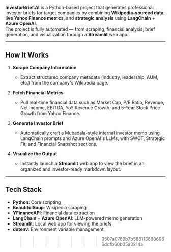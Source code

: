 **InvestorBrief.AI** is a Python-based project that generates professional investor briefs for target companies by combining **Wikipedia-sourced data**, **live Yahoo Finance metrics**, and **strategic analysis** using **LangChain** + **Azure OpenAI**.  
The project is fully automated — from scraping, financial analysis, brief generation, and visualization through a **Streamlit** web app.

---

## How It Works

1. **Scrape Company Information**

   - Extract structured company metadata (industry, leadership, AUM, etc.) from the company's Wikipedia page.

2. **Fetch Financial Metrics**

   - Pull real-time financial data such as Market Cap, P/E Ratio, Revenue, Net Income, EBITDA, YoY Revenue Growth, and 5-Year Stock Price Growth from Yahoo Finance.

3. **Generate Investor Brief**

   - Automatically craft a Mubadala-style internal investor memo using LangChain prompts and Azure OpenAI's LLMs, with SWOT, Strategic Fit, and Financial Snapshot sections.

4. **Visualize the Output**
   - Instantly launch a **Streamlit** web app to view the brief in an organized and investor-ready markdown layout.

---

## Tech Stack

- **Python**: Core scripting
- **BeautifulSoup**: Wikipedia scraping
- **YFinanceAPI**: Financial data extraction
- **LangChain** + **Azure OpenAI**: LLM-powered memo generation
- **Streamlit**: Local web app for viewing the briefs
- **dotenv**: Environment variable management
  > > > > > > > 0507a0769b7b5881136606966ddfb60b05a3214a

